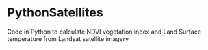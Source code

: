 # PythonSatellites

Code in Python to calculate NDVI vegetation index and Land Surface temperature from Landsat satellite imagery
